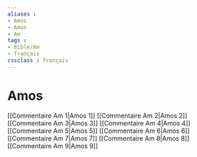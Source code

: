```yaml
---
aliases : 
- Amos
- Amos
- Am
tags : 
- Bible/Am
- français
cssclass : français
---
```


# Amos

[[Commentaire Am 1|Amos 1]]
[[Commentaire Am 2|Amos 2]]
[[Commentaire Am 3|Amos 3]]
[[Commentaire Am 4|Amos 4]]
[[Commentaire Am 5|Amos 5]]
[[Commentaire Am 6|Amos 6]]
[[Commentaire Am 7|Amos 7]]
[[Commentaire Am 8|Amos 8]]
[[Commentaire Am 9|Amos 9]]
